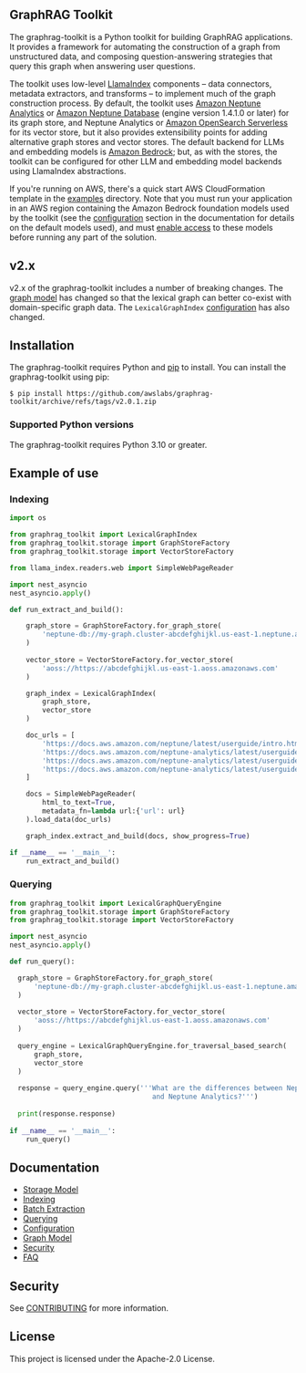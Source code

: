 ## GraphRAG Toolkit

The graphrag-toolkit is a Python toolkit for building GraphRAG applications. It provides a framework for automating the construction of a graph from unstructured data, and composing question-answering strategies that query this graph when answering user questions. 

The toolkit uses low-level [LlamaIndex](https://docs.llamaindex.ai/en/stable/)  components – data connectors, metadata extractors, and transforms – to implement much of the graph construction process. By default, the toolkit uses [Amazon Neptune Analytics](https://docs.aws.amazon.com/neptune-analytics/latest/userguide/what-is-neptune-analytics.html) or [Amazon Neptune Database](https://docs.aws.amazon.com/neptune/latest/userguide/intro.html) (engine version 1.4.1.0 or later) for its graph store, and Neptune Analytics or [Amazon OpenSearch Serverless](https://docs.aws.amazon.com/opensearch-service/latest/developerguide/serverless.html) for its vector store, but it also provides extensibility points for adding alternative graph stores and vector stores. The default backend for LLMs and embedding models is [Amazon Bedrock](https://docs.aws.amazon.com/bedrock/); but, as with the stores, the toolkit can be configured for other LLM and embedding model backends using LlamaIndex abstractions.

If you're running on AWS, there's a quick start AWS CloudFormation template in the [examples](./examples) directory. Note that you must run your application in an AWS region containing the Amazon Bedrock foundation models used by the toolkit (see the [configuration](./docs/configuration.md#graphragconfig) section in the documentation for details on the default models used), and must [enable access](https://docs.aws.amazon.com/bedrock/latest/userguide/model-access.html) to these models before running any part of the solution.

## v2.x

v2.x of the graphrag-toolkit includes a number of breaking changes. The [graph model](./docs/graph-model.md) has changed so that the lexical graph can better co-exist with domain-specific graph data. The `LexicalGraphIndex` [configuration](./docs/indexing.md#configuring-the-extract-and-build-stages) has also changed.

## Installation

The graphrag-toolkit requires Python and [pip](http://www.pip-installer.org/en/latest/) to install. You can install the graphrag-toolkit using pip:

```
$ pip install https://github.com/awslabs/graphrag-toolkit/archive/refs/tags/v2.0.1.zip
```

### Supported Python versions

The graphrag-toolkit requires Python 3.10 or greater.

## Example of use

### Indexing

```python
import os

from graphrag_toolkit import LexicalGraphIndex
from graphrag_toolkit.storage import GraphStoreFactory
from graphrag_toolkit.storage import VectorStoreFactory

from llama_index.readers.web import SimpleWebPageReader

import nest_asyncio
nest_asyncio.apply()

def run_extract_and_build():

    graph_store = GraphStoreFactory.for_graph_store(
        'neptune-db://my-graph.cluster-abcdefghijkl.us-east-1.neptune.amazonaws.com'
    )
    
    vector_store = VectorStoreFactory.for_vector_store(
        'aoss://https://abcdefghijkl.us-east-1.aoss.amazonaws.com'
    )

    graph_index = LexicalGraphIndex(
        graph_store, 
        vector_store
    )

    doc_urls = [
        'https://docs.aws.amazon.com/neptune/latest/userguide/intro.html',
        'https://docs.aws.amazon.com/neptune-analytics/latest/userguide/what-is-neptune-analytics.html',
        'https://docs.aws.amazon.com/neptune-analytics/latest/userguide/neptune-analytics-features.html',
        'https://docs.aws.amazon.com/neptune-analytics/latest/userguide/neptune-analytics-vs-neptune-database.html'
    ]

    docs = SimpleWebPageReader(
        html_to_text=True,
        metadata_fn=lambda url:{'url': url}
    ).load_data(doc_urls)

    graph_index.extract_and_build(docs, show_progress=True)

if __name__ == '__main__':
    run_extract_and_build()
```

### Querying

```python
from graphrag_toolkit import LexicalGraphQueryEngine
from graphrag_toolkit.storage import GraphStoreFactory
from graphrag_toolkit.storage import VectorStoreFactory

import nest_asyncio
nest_asyncio.apply()

def run_query():

  graph_store = GraphStoreFactory.for_graph_store(
      'neptune-db://my-graph.cluster-abcdefghijkl.us-east-1.neptune.amazonaws.com'
  )
  
  vector_store = VectorStoreFactory.for_vector_store(
      'aoss://https://abcdefghijkl.us-east-1.aoss.amazonaws.com'
  )
  
  query_engine = LexicalGraphQueryEngine.for_traversal_based_search(
      graph_store, 
      vector_store
  )
  
  response = query_engine.query('''What are the differences between Neptune Database 
                                   and Neptune Analytics?''')
  
  print(response.response)
  
if __name__ == '__main__':
    run_query()
```

## Documentation

  - [Storage Model](./docs/storage-model.md) 
  - [Indexing](./docs/indexing.md) 
  - [Batch Extraction](./docs/batch-extraction.md) 
  - [Querying](./docs/querying.md) 
  - [Configuration](./docs/configuration.md) 
  - [Graph Model](./docs/graph-model.md)
  - [Security](./docs/security.md)
  - [FAQ](./docs/faq.md)


## Security

See [CONTRIBUTING](CONTRIBUTING.md#security-issue-notifications) for more information.

## License

This project is licensed under the Apache-2.0 License.

